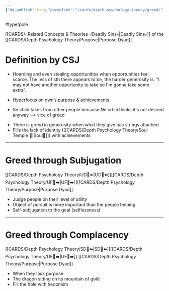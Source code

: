 ```yaml
---
{"dg-publish":true,"permalink":"/cards/depth-psychology-theory/greed/","created":"2022-12-31T17:44:59.239+01:00","updated":"2023-05-04T17:49:46.015+02:00"}
---
```


#type/pole 

[[CARDS/· Related Concepts & Theories ·/Deadly Sins💀\|Deadly Sins💀]] of the [[CARDS/Depth Psychology Theory/Purpose\|Purpose Dyad]]. 

# Definition by CSJ 

<div class="transclusion internal-embed is-loaded"><div class="markdown-embed">



- Hoarding and even stealing opportunities when opportunities feel scarce. The less of sth there appears to be, the harder generosity is. "I may not have another opportunity to take so I'm gonna take some extra". 

</div></div>

- Hyperfocus on own’s purpose & achievements 

<div class="transclusion internal-embed is-loaded"><div class="markdown-embed">



- Se child takes from other people because Ne crtici thinks it's not desired anyway --> vice of greed 

</div></div>

- There is greed in generosity when what they give has strings attached 
- Fills the lack of identity ([[CARDS/Depth Psychology Theory/Soul Temple 👥\|Soul👥]]) with achievements 
---
# Greed through Subjugation 
[[CARDS/Depth Psychology Theory/UD👤⬅️\|UD👤⬅️]][[CARDS/Depth Psychology Theory/UF👤➡️\|UF👤➡️]][[CARDS/Depth Psychology Theory/Purpose\|Purpose Dyad]] 
- Judge people on their level of utility 
- Object of pursuit is more important than the people helping 
- Self-subjugation to the goal (selflessness)
---
# Greed through Complacency 
[[CARDS/Depth Psychology Theory/SD🤸⬅️\|SD🤸⬅️]][[CARDS/Depth Psychology Theory/UF👤➡️\|UF👤➡️]] [[CARDS/Depth Psychology Theory/Purpose\|Purpose Dyad]] 
- When they lack purpose 
- The dragon sitting on its mountain of gold 
- Fill the hole with hedonism 